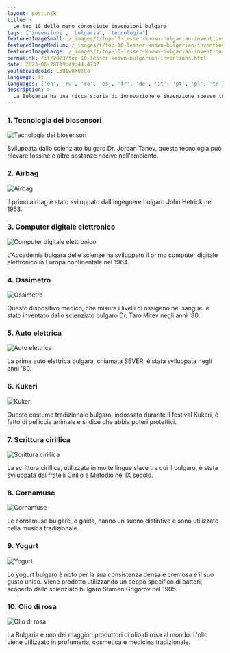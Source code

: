 ```yaml
---
layout: post.njk
title: >
  Le top 10 delle meno conosciute invenzioni bulgare
tags: ['invenzioni', 'bulgaria', 'tecnologia']
featuredImageSmall: /_images/t/top-10-lesser-known-bulgarian-inventions-cover-it-small.webp
featuredImageMedium: /_images/t/top-10-lesser-known-bulgarian-inventions-cover-it-medium.webp
featuredImageLarge: /_images/t/top-10-lesser-known-bulgarian-inventions-cover-it-large.webp
permalink: /it/2023/top-10-lesser-known-bulgarian-inventions.html
date: 2023-06-28T19:49:44.473Z
youtubeVideoId: L3UIw8XUTCo
language: it
languages: ['en', 'ru', 'ro', 'es', 'fr', 'de', 'it', 'pt', 'pl', 'tr']
description: >
  La Bulgaria ha una ricca storia di innovazione e invenzione spesso trascurata. Ecco dieci invenzioni bulgare poco conosciute che hanno avuto un impatto significativo.
---
```


### 1. Tecnologia dei biosensori

![Tecnologia dei biosensori](/_images/4/42dcf6fa11bc8ec8544bcebfbbde93fd-medium.webp)

Sviluppata dallo scienziato bulgaro Dr. Jordan Tanev, questa tecnologia può rilevare tossine e altre sostanze nocive nell'ambiente.

### 2. Airbag

![Airbag](/_images/1/18d0e7277da0095c2bc2a34502fec6aa-medium.webp)

Il primo airbag è stato sviluppato dall'ingegnere bulgaro John Hetrick nel 1953.

### 3. Computer digitale elettronico

![Computer digitale elettronico](/_images/b/b9e2fa9ddc7d7b642a2d92839b1bcaa5-medium.webp)

L'Accademia bulgara delle scienze ha sviluppato il primo computer digitale elettronico in Europa continentale nel 1964.

### 4. Ossimetro

![Ossimetro](/_images/8/8db259cfb1a6a30bdd57e98d00bf556b-medium.webp)

Questo dispositivo medico, che misura i livelli di ossigeno nel sangue, è stato inventato dallo scienziato bulgaro Dr. Taro Mitev negli anni '80.

### 5. Auto elettrica

![Auto elettrica](/_images/c/ce13f3b237e20f577bcdbbae170851b5-medium.webp)

La prima auto elettrica bulgara, chiamata SEVER, è stata sviluppata negli anni '80.

### 6. Kukeri

![Kukeri](/_images/7/741c9c4e38f25471be1bd8e8ae821e29-medium.webp)

Questo costume tradizionale bulgaro, indossato durante il festival Kukeri, è fatto di pelliccia animale e si dice che abbia poteri protettivi.

### 7. Scrittura cirillica

![Scrittura cirillica](/_images/6/6f3952555b8d20917ea57ca87443c2c7-medium.webp)

La scrittura cirillica, utilizzata in molte lingue slave tra cui il bulgaro, è stata sviluppata dai fratelli Cirillo e Metodio nel IX secolo.

### 8. Cornamuse

![Cornamuse](/_images/1/19496d145885c7644bed657e402a9349-medium.webp)

Le cornamuse bulgare, o gaida, hanno un suono distintivo e sono utilizzate nella musica tradizionale.

### 9. Yogurt

![Yogurt](/_images/f/fb78c1b69a751c58f48ac99b84ceef08-medium.webp)

Lo yogurt bulgaro è noto per la sua consistenza densa e cremosa e il suo gusto unico. Viene prodotto utilizzando un ceppo specifico di batteri, scoperto dallo scienziato bulgaro Stamen Grigorov nel 1905.

### 10. Olio di rosa

![Olio di rosa](/_images/e/e6ded7310961890ae61fb8f86f225742-medium.webp)

La Bulgaria è uno dei maggiori produttori di olio di rosa al mondo. L'olio viene utilizzato in profumeria, cosmetica e medicina tradizionale.

